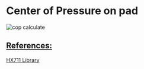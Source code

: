# Center of Pressure on pad

![cop calculate](https://github.com/donnyph/center-of-pressure-on-pad/assets/124544268/acde2aa7-fe02-4f5f-b5f1-32455f77ea02)


## [References:](#references)

[HX711 Library](https://www.arduino.cc/reference/en/libraries/hx711_adc/)
